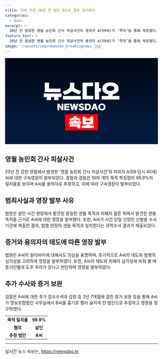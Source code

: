 ```yaml
---
title: 미제 사건 20년 전 범인 O으로 결국 검거되다
categories:
  - News
excerpt: >
  20년 전 발생한 영월 농민회 간사 피살사건의 용의자 A(59세)가 ‘족적’을 통해 체포됐다. 피의자가 범행 당일 신발을 제출하며 족적과 일치하는 국과수 감정 결과가 제출됐으며, 제삼자 가능성은 낮다는 법원의 판단과 추가 증거로 인한 청구된 영장 발부된 사유를 설명했다. 법원은 증거인멸과 도주 우려가 있음을 감안하여 영장을 발부했다. 2020년 11월 송치된 A씨는 3년 7개월에 걸친 증거 보완을 통해 범인으로 의심되며, 검찰은 영장을 청구했다.
feature_text: >
  20년 전 발생한 영월 농민회 간사 피살사건의 용의자 A(59세)가 ‘족적’을 통해 체포됐다. 피의자가 범행 당일 신발을 제출하며 족적과 일치하는 국과수 감정 결과가 제출됐으며, 제삼자 가능성은 낮다는 법원의 판단과 추가 증거로 인한 청구된 영장 발부된 사유를 설명했다. 법원은 증거인멸과 도주 우려가 있음을 감안하여 영장을 발부했다. 2020년 11월 송치된 A씨는 3년 7개월에 걸친 증거 보완을 통해 범인으로 의심되며, 검찰은 영장을 청구했다.
image: '/assets/img/newsdao_breakingnews.jpg'
---
```


<p><img src="/assets/img/newsdao_breakingnews.jpg" alt="implanttips 속보" /></p>

<h2 data-ke-size="size26">영월 농민회 간사 피살사건</h2>

<p data-ke-size="size16">20년 전 강원 영월에서 발생한 '영월 농민회 간사 피살사건'의 피의자 A(59·당시 40세)씨에 대한 구속영장이 발부되었다. 경찰과 검찰은 10여 개의 족적 특징점이 99.9%의 일치율을 보이며 A씨를 용의자로 추정하고, 이에 따라 구속영장이 발부되었다.</p>

<h2 data-ke-size="size26">범죄사실과 영장 발부 사유</h2>

<p data-ke-size="size16">법원은 살인 사건 현장에서 발견된 동일한 샌들 족적과 피해자 혈흔 위에서 발견된 샌들 족적을 근거로 A씨에 대한 영장을 발부했다. 또한, A씨가 사건 당일 신었던 신발을 수사기관에 제출한 결과, 범행 현장의 샌들 족적과 일치한다는 과학수사 결과가 제출되었다.</p>

<h2 data-ke-size="size26">증거와 용의자의 태도에 따른 영장 발부</h2>

<p data-ke-size="size16">법원은 A씨의 알리바이에 대해서도 의심을 표명하며, 추가적으로 A씨의 태도와 범행의 심각성을 고려하여 영장을 발부하였다. 또한, A씨의 태도와 피해의 심각성에 비춰 볼 때 증거인멸과 도주 우려가 있다고 판단하여 영장을 발부하였다.</p>

<h2 data-ke-size="size26">추가 수사와 증거 보완</h2>

<p data-ke-size="size16">검찰은 A씨에 대한 추가 압수수색과 감정 등 3년 7개월에 걸친 증거 보완 등을 통해 A씨가 영농조합법인 사무실에서 B씨를 흉기로 찔러 숨지게 한 범인으로 추정하고 영장을 청구하였다.</p>

<table>
  <tr>
    <td style="text-align: center; height: 17px;"><b>족적 일치율</b></td>
    <td style="text-align: center; height: 17px;"><b>99.9%</b></td>
  </tr>
  <tr>
    <td style="text-align: center; height: 17px;"><b>혐의</b></td>
    <td style="text-align: center; height: 17px;"><b>살인</b></td>
  </tr>
  <tr>
    <td style="text-align: center; height: 17px;"><b>추정 범인</b></td>
    <td style="text-align: center; height: 17px;"><b>A씨</b></td>
  </tr>
</table>

<hr>
실시간 뉴스 속보는, <a href="https://newsdao.kr" rel="dofollow">https://newsdao.kr</a>


